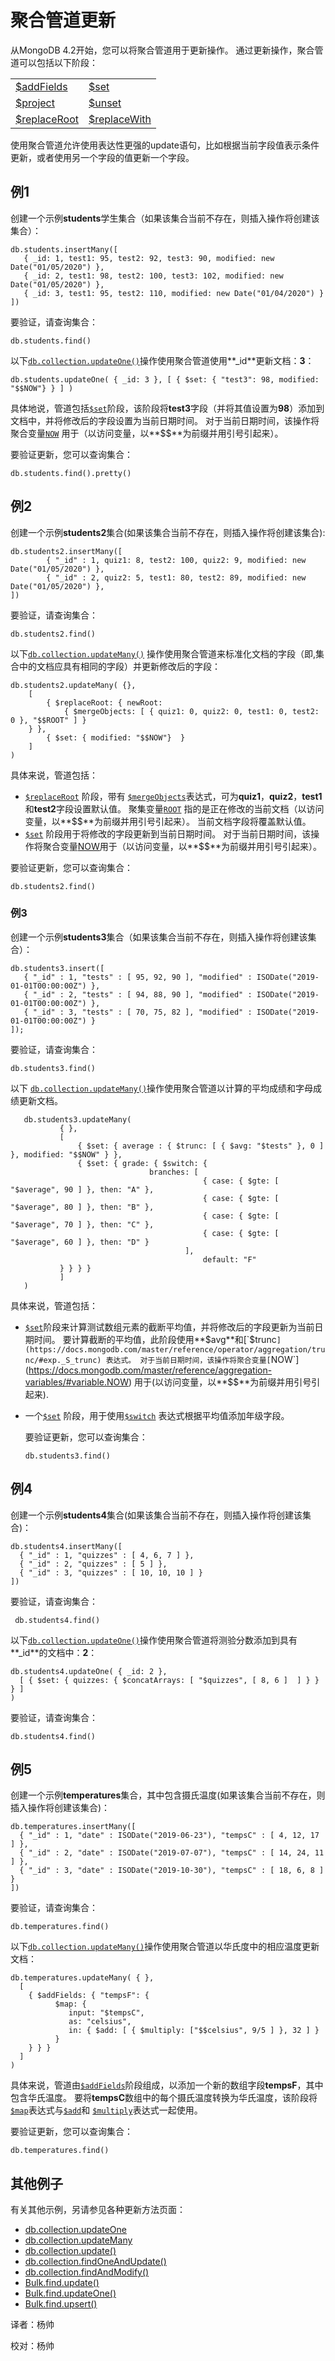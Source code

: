 # 聚合管道更新

从MongoDB 4.2开始，您可以将聚合管道用于更新操作。 通过更新操作，聚合管道可以包括以下阶段：

|  |  |
| :--- | :--- |
| [$addFields](https://docs.mongodb.com/manual/reference/operator/aggregation/addFields/#pipe._S_addFields) | [$set](https://docs.mongodb.com/manual/reference/operator/aggregation/set/#pipe._S_set) |
| [$project](https://docs.mongodb.com/manual/reference/operator/aggregation/project/#pipe._S_project) | [$unset](https://docs.mongodb.com/manual/reference/operator/aggregation/unset/#pipe._S_unset) |
| [$replaceRoot](https://docs.mongodb.com/manual/reference/operator/aggregation/replaceRoot/#pipe._S_replaceRoot) | [$replaceWith](https://docs.mongodb.com/manual/reference/operator/aggregation/replaceWith/#pipe._S_replaceWith) |

使用聚合管道允许使用表达性更强的update语句，比如根据当前字段值表示条件更新，或者使用另一个字段的值更新一个字段。

## 例1

创建一个示例**students**学生集合（如果该集合当前不存在，则插入操作将创建该集合）：

```text
db.students.insertMany([
   { _id: 1, test1: 95, test2: 92, test3: 90, modified: new Date("01/05/2020") },
   { _id: 2, test1: 98, test2: 100, test3: 102, modified: new Date("01/05/2020") },
   { _id: 3, test1: 95, test2: 110, modified: new Date("01/04/2020") }
])
```

要验证，请查询集合：

```text
db.students.find()
```

以下[`db.collection.updateOne()`](https://docs.mongodb.com/manual/reference/method/db.collection.updateOne/#db.collection.updateOne)操作使用聚合管道使用**\_id**更新文档：**3**：

```text
db.students.updateOne( { _id: 3 }, [ { $set: { "test3": 98, modified: "$$NOW"} } ] )
```

具体地说，管道包括[`$set`](https://docs.mongodb.com/master/reference/operator/aggregation/set/#pipe._S_set)阶段，该阶段将**test3**字段（并将其值设置为**98**）添加到文档中，并将修改后的字段设置为当前日期时间。 对于当前日期时间，该操作将聚合变量[`NOW`](https://docs.mongodb.com/master/reference/aggregation-variables/#variable.NOW) 用于（以访问变量，以**$$**为前缀并用引号引起来）。

要验证更新，您可以查询集合：

```text
db.students.find().pretty()
```

## 例2

创建一个示例**students2**集合\(如果该集合当前不存在，则插入操作将创建该集合\):

```text
db.students2.insertMany([
        { "_id" : 1, quiz1: 8, test2: 100, quiz2: 9, modified: new Date("01/05/2020") }, 
        { "_id" : 2, quiz2: 5, test1: 80, test2: 89, modified: new Date("01/05/2020") },
])
```

要验证，请查询集合：

```text
db.students2.find()
```

以下[`db.collection.updateMany()`](https://docs.mongodb.com/master/reference/method/db.collection.updateMany/#db.collection.updateMany) 操作使用聚合管道来标准化文档的字段（即,集合中的文档应具有相同的字段）并更新修改后的字段：

```text
db.students2.updateMany( {},
    [
        { $replaceRoot: { newRoot: 
            { $mergeObjects: [ { quiz1: 0, quiz2: 0, test1: 0, test2: 0 }, "$$ROOT" ] } 
    } },
        { $set: { modified: "$$NOW"}  }
    ]
)
```

具体来说，管道包括：

* [`$replaceRoot`](https://docs.mongodb.com/master/reference/operator/aggregation/replaceRoot/#pipe._S_replaceRoot) 阶段，带有 [`$mergeObjects`](https://docs.mongodb.com/master/reference/operator/aggregation/mergeObjects/#exp._S_mergeObjects)表达式，可为**quiz1**，**quiz2**，**test1**和**test2**字段设置默认值。 聚集变量[`ROOT`](https://docs.mongodb.com/master/reference/aggregation-variables/#variable.ROOT) 指的是正在修改的当前文档（以访问变量，以**$$**为前缀并用引号引起来）。 当前文档字段将覆盖默认值。
* [`$set`](https://docs.mongodb.com/master/reference/operator/aggregation/set/#pipe._S_set) 阶段用于将修改的字段更新到当前日期时间。 对于当前日期时间，该操作将聚合变量[NOW](updates-with-aggregation-pipeline.md)用于（以访问变量，以**$$**为前缀并用引号引起来）。

要验证更新，您可以查询集合：

```text
db.students2.find()
```

### 例3

创建一个示例**students3**集合（如果该集合当前不存在，则插入操作将创建该集合）：

```text
db.students3.insert([
   { "_id" : 1, "tests" : [ 95, 92, 90 ], "modified" : ISODate("2019-01-01T00:00:00Z") },
   { "_id" : 2, "tests" : [ 94, 88, 90 ], "modified" : ISODate("2019-01-01T00:00:00Z") },
   { "_id" : 3, "tests" : [ 70, 75, 82 ], "modified" : ISODate("2019-01-01T00:00:00Z") }
]);
```

要验证，请查询集合：

```text
db.students3.find()
```

以下 [`db.collection.updateMany()`](https://docs.mongodb.com/master/reference/method/db.collection.updateMany/#db.collection.updateMany)操作使用聚合管道以计算的平均成绩和字母成绩更新文档。

```text
   db.students3.updateMany(
           { }, 
           [
               { $set: { average : { $trunc: [ { $avg: "$tests" }, 0 ] }, modified: "$$NOW" } },  
               { $set: { grade: { $switch: {                     
                               branches: [                     
                                           { case: { $gte: [ "$average", 90 ] }, then: "A" },     
                                           { case: { $gte: [ "$average", 80 ] }, then: "B" },  
                                           { case: { $gte: [ "$average", 70 ] }, then: "C" },   
                                           { case: { $gte: [ "$average", 60 ] }, then: "D" }   
                                       ],
                                           default: "F"   
           } } } }
           ]
   )
```

具体来说，管道包括：

* [`$set`](https://docs.mongodb.com/master/reference/operator/aggregation/set/#pipe._S_set)阶段来计算测试数组元素的截断平均值，并将修改后的字段更新为当前日期时间。 要计算截断的平均值，此阶段使用**$avg**和[`$trunc`](https://docs.mongodb.com/master/reference/operator/aggregation/trunc/#exp._S_trunc) 表达式。 对于当前日期时间，该操作将聚合变量[`NOW`](https://docs.mongodb.com/master/reference/aggregation-variables/#variable.NOW) 用于\(以访问变量，以**$$**为前缀并用引号引起来\).
* 一个[`$set`](https://docs.mongodb.com/master/reference/operator/aggregation/set/#pipe._S_set) 阶段，用于使用[`$switch`](https://docs.mongodb.com/master/reference/operator/aggregation/switch/#exp._S_switch) 表达式根据平均值添加年级字段。

  要验证更新，您可以查询集合：

  ```text
  db.students3.find()
  ```

## 例4

创建一个示例**students4**集合\(如果该集合当前不存在，则插入操作将创建该集合\)：

```text
db.students4.insertMany([
  { "_id" : 1, "quizzes" : [ 4, 6, 7 ] },
  { "_id" : 2, "quizzes" : [ 5 ] },
  { "_id" : 3, "quizzes" : [ 10, 10, 10 ] }
])
```

要验证，请查询集合：

```text
 db.students4.find()
```

以下[`db.collection.updateOne()`](https://docs.mongodb.com/master/reference/method/db.collection.updateOne/#db.collection.updateOne)操作使用聚合管道将测验分数添加到具有**\_id**的文档中：**2**：

```text
db.students4.updateOne( { _id: 2 },
  [ { $set: { quizzes: { $concatArrays: [ "$quizzes", [ 8, 6 ]  ] } } } ]
)
```

要验证，请查询集合：

```text
db.students4.find()
```

## 例5

创建一个示例**temperatures**集合，其中包含摄氏温度\(如果该集合当前不存在，则插入操作将创建该集合\)：

```text
db.temperatures.insertMany([
  { "_id" : 1, "date" : ISODate("2019-06-23"), "tempsC" : [ 4, 12, 17 ] },
  { "_id" : 2, "date" : ISODate("2019-07-07"), "tempsC" : [ 14, 24, 11 ] },
  { "_id" : 3, "date" : ISODate("2019-10-30"), "tempsC" : [ 18, 6, 8 ] }
])
```

要验证，请查询集合：

```text
db.temperatures.find()
```

以下[`db.collection.updateMany()`](https://docs.mongodb.com/master/reference/method/db.collection.updateMany/#db.collection.updateMany)操作使用聚合管道以华氏度中的相应温度更新文档：

```text
db.temperatures.updateMany( { },
  [
    { $addFields: { "tempsF": {
          $map: {
             input: "$tempsC",
             as: "celsius",
             in: { $add: [ { $multiply: ["$$celsius", 9/5 ] }, 32 ] }
          }
    } } }
  ]
)
```

具体来说，管道由[`$addFields`](https://docs.mongodb.com/master/reference/operator/aggregation/addFields/#pipe._S_addFields)阶段组成，以添加一个新的数组字段**tempsF**，其中包含华氏温度。 要将**tempsC**数组中的每个摄氏温度转换为华氏温度，该阶段将[`$map`](https://docs.mongodb.com/master/reference/operator/aggregation/map/#exp._S_map)表达式与[`$add`](https://docs.mongodb.com/master/reference/operator/aggregation/add/#exp._S_add)和 [`$multiply`](https://docs.mongodb.com/master/reference/operator/aggregation/multiply/#exp._S_multiply)表达式一起使用。

要验证更新，您可以查询集合：

```text
db.temperatures.find()
```

## 其他例子

有关其他示例，另请参见各种更新方法页面：

* [db.collection.updateOne](https://docs.mongodb.com/manual/reference/method/db.collection.updateOne/#updateone-example-agg)
* [db.collection.updateMany](https://docs.mongodb.com/manual/reference/method/db.collection.updateMany/#updatemany-example-agg)
* [db.collection.update\(\)](https://docs.mongodb.com/manual/reference/method/db.collection.update/#update-example-agg)
* [db.collection.findOneAndUpdate\(\)](https://docs.mongodb.com/manual/reference/method/db.collection.findOneAndUpdate/#findoneandupdate-agg-pipeline)
* [db.collection.findAndModify\(\)](https://docs.mongodb.com/manual/reference/method/db.collection.findAndModify/#findandmodify-agg-pipeline)
* [Bulk.find.update\(\)](https://docs.mongodb.com/manual/reference/method/Bulk.find.update/#example-bulk-find-update-agg)
* [Bulk.find.updateOne\(\)](https://docs.mongodb.com/manual/reference/method/Bulk.find.updateOne/#example-bulk-find-update-one-agg)
* [Bulk.find.upsert\(\)](https://docs.mongodb.com/manual/reference/method/Bulk.find.upsert/#bulk-find-upsert-update-agg-example)

译者：杨帅

校对：杨帅

